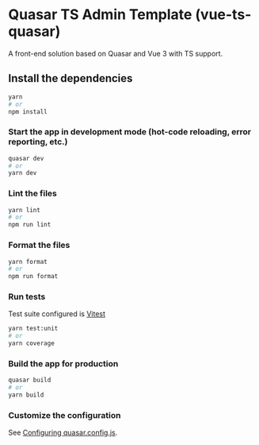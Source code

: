 # Quasar TS Admin Template (vue-ts-quasar)

A front-end solution based on Quasar and Vue 3 with TS support.

## Install the dependencies
```bash
yarn
# or
npm install
```

### Start the app in development mode (hot-code reloading, error reporting, etc.)
```bash
quasar dev
# or 
yarn dev
```


### Lint the files
```bash
yarn lint
# or
npm run lint
```


### Format the files
```bash
yarn format
# or
npm run format
```


### Run tests
Test suite configured is [Vitest](https://vitest.dev)
```bash
yarn test:unit
# or 
yarn coverage
```


### Build the app for production
```bash
quasar build
# or 
yarn build
```


### Customize the configuration
See [Configuring quasar.config.js](https://v2.quasar.dev/quasar-cli-vite/quasar-config-js).
